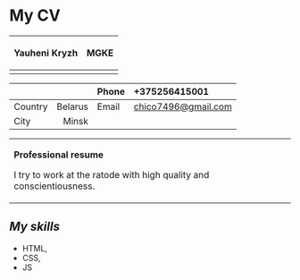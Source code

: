 # My CV

|<p>**Yauheni**  **Kryzh**</p>|<p>MGKE</p>|
| :- | :- |
|||

|||Phone|+375256415001|
| :- | -: | :- | :- |
|Country|Belarus|Email|chico7496@gmail.com|
|City|Minsk||

||
| :- |
|<p>**Professional resume**</p><p>I try to work at the ratode with high quality and conscientiousness.</p>|


## ***My skills***
- HTML, 
- CSS, 
- JS
